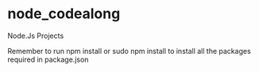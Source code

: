# node_codealong
Node.Js Projects

Remember to run npm install or sudo npm install to install all the packages required in package.json
